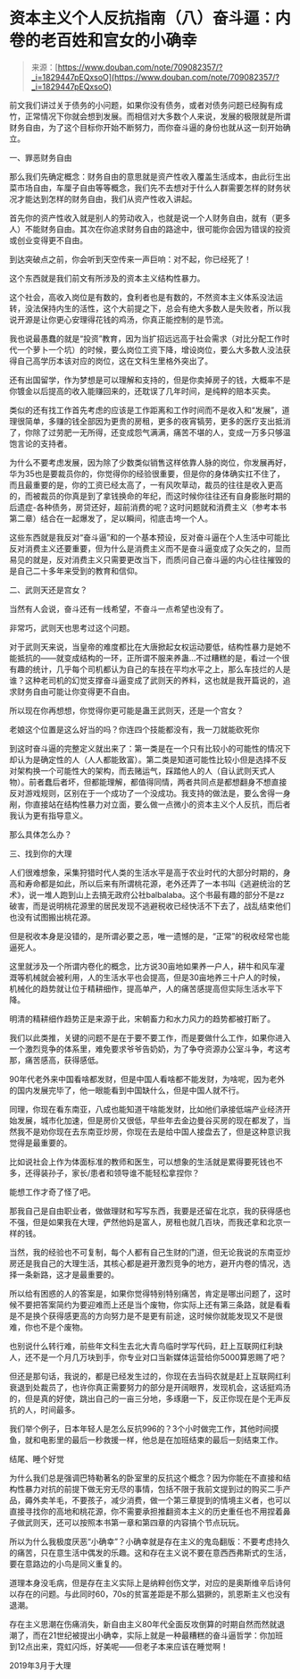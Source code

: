 <!--yml
category: 未分类
date: 2023-04-18 22:50:55
-->

# 资本主义个人反抗指南（八）奋斗逼：内卷的老百姓和宫女的小确幸

> 来源：[https://www.douban.com/note/709082357/?_i=1829447pEQxsoO](https://www.douban.com/note/709082357/?_i=1829447pEQxsoO)

前文我们讲过关于债务的小问题，如果你没有债务，或者对债务问题已经胸有成竹，正常情况下你就会想到发展。而相信对大多数个人来说，发展的极限就是所谓财务自由，为了这个目标你开始不断努力，而你奋斗逼的身份也就从这一刻开始确立。

一、罪恶财务自由

那么我们先确定概念：财务自由的意思就是资产性收入覆盖生活成本，由此衍生出菜市场自由，车厘子自由等等概念，我们先不去想对于什么人群需要怎样的财务状况才能达到怎样的财务自由，我们从资产性收入讲起。

首先你的资产性收入就是别人的劳动收入，也就是说一个人财务自由，就有（更多人）不能财务自由。其次在你追求财务自由的路途中，很可能你会因为错误的投资或创业变得更不自由。

到达突破点之前，你会听到天空传来一声巨响：对不起，你已经死了！

这个东西就是我们前文有所涉及的资本主义结构性暴力。

这个社会，高收入岗位是有数的，食利者也是有数的，不然资本主义体系没法运转，没法保持内生的活性，这个大前提之下，总会有绝大多数人是失败者，所以我说开源是让你更心安理得花钱的鸡汤，你真正能控制的是节流。

我也说最愚蠢的就是“投资”教育，因为当扩招远远高于社会需求（对比分配工作时代一个萝卜一个坑）的时候，要么岗位工资下降，增设岗位，要么大多数人没法获得自己高学历本该对应的岗位，这在文科生里格外突出了。

还有出国留学，作为梦想是可以理解和支持的，但是你卖掉房子的钱，大概率不是你镀金以后提高的收入能赚回来的，还耽误了几年时间，是纯粹的赔本买卖。

类似的还有找工作首先考虑的应该是工作距离和工作时间而不是收入和“发展”，道理很简单，多赚的钱全部因为更贵的房租，更多的夜宵犒劳，更多的医疗支出抵消了，你除了过劳肥一无所得，还变成怨气满满，痛苦不堪的人，变成一万多只够温饱言论的支持者。

为什么不要考虑发展，因为除了少数类似销售这样依靠人脉的岗位，你发展再好，华为35也是要裁员你的，你觉得你的经验很重要，但是你的身体确实扛不住了，而且最重要的是，你的工资已经太高了，一有风吹草动，裁员的往往是收入更高的，而被裁员的你真是到了拿钱换命的年纪，而这时候你往往还有自身膨胀时期的后遗症-各种债务，房贷还好，超前消费的呢？这时问题就和消费主义（参考本书第二章）结合在一起爆发了，足以瞬间，彻底击垮一个人。

这些东西就是我反对“奋斗逼”和的一个基本预设，反对奋斗逼在个人生活中可能比反对消费主义还要重要，但为什么是消费主义而不是奋斗逼变成了众矢之的，显而易见的就是，反对消费主义只需要更改当下，而质问自己奋斗逼的内心往往摧毁的是自己二十多年来受到的教育和信仰。

二、武则天还是宫女？

当然有人会说，奋斗还有一线希望，不奋斗一点希望也没有了。

非常巧，武则天也思考过这个问题。

对于武则天来说，当皇帝的难度都比在大唐掀起女权运动要低，结构性暴力是她不能抵抗的——就变成结构的一环，正所谓不服来养蛊…不过糟糕的是，看过一个很有趣的统计，几乎每个司机都认为自己的车技在平均水平之上，那么车技烂的人是谁？这种老司机的幻觉支撑奋斗逼变成了武则天的养料，这也就是我开篇说的，追求财务自由可能让你变得更不自由。

所以现在你再想想，你觉得你更可能是蛊王武则天，还是一个宫女？

老娘这个位置是这么好当的吗？你连四个技能都没有，我一刀就能砍死你

到这时奋斗逼的完整定义就出来了：第一类是在一个只有比较小的可能性的情况下却认为是确定性的人（人人都能致富）。第二类是知道可能性比较小但是选择不反对架构换一个可能性大的架构，而去赌运气，踩踏他人的人（自认武则天式人物）。前者蠢后者坏，但都能理解，都值得同情，两者共同点是都想翻身不想直接反对游戏规则，区别在于一个成功了一个没成功。我支持的做法是，要么舍得一身剐，你直接站在结构性暴力对立面，要么做一点微小的资本主义个人反抗，而后者我认为更有指导意义。

那么具体怎么办？

三、找到你的大理

人们很难想象，采集狩猎时代人类的生活水平是高于农业时代的大部分时期的，身高和寿命都是如此，所以后来有所谓桃花源，老外还弄了一本书叫《逃避统治的艺术》，说一堆人跑到山上去搞无政府公社balbalaba。这个书最有趣的部分不是zz破害，而是说明桃花源里的居民发现不逃避税收已经快活不下去了，战乱结束他们也没有试图搬出桃花源。

但是税收本身是没错的，是所谓必要之恶，唯一遗憾的是，“正常”的税收经常也能逼死人。

这里就涉及一个所谓内卷化的概念，比方说30亩地如果养一户人，耕牛和风车灌溉等机械就会被利用，人的生活水平也会提高，但是30亩地养三十户人的时候，机械化的趋势就让位于精耕细作，提高单产，人的痛苦感提高但实际生活水平下降。

明清的精耕细作趋势正是来源于此，宋朝畜力和水力风力的趋势都被打断了。

我们以此类推，关键的问题不是在于要不要工作，而是要做什么工作，如果你进入一个激烈竞争的体系里，难免要求爷爷告奶奶，为了争夺资源办公室斗争，考这考那，痛苦感高，获得感低。

90年代老外来中国看啥都发财，但是中国人看啥都不能发财，为啥呢，因为老外的国内发展完毕了，他一眼能看到中国缺什么，但是中国人就不行。

同理，你现在看东南亚，八成也能知道干啥能发财，比如他们承接低端产业经济开始发展，城市化加速，但是房价又很低，早些年去金边曼谷买房的现在都发了，当然我不是劝你现在去东南亚炒房，你现在去是给中国人接盘去了，但是这种意识我觉得是最重要的。

比如说社会上作为体面标准的教师和医生，可以想象的生活就是累得要死钱也不多，还得装孙子，家长/患者和领导谁不能轻松拿捏你？

能想工作才奇了怪了吧。

那我自己是自由职业者，做做理财和写写东西，我要是还留在北京，我的获得感也不强，但是如果我在大理，俨然他妈是富人，房租也就几百块，而我还拿和北京一样的钱。

当然，我的经验也不可复制，每个人都有自己生财的门道，但无论我说的东南亚炒房还是我自己的大理生活，其核心都是避开激烈竞争的地方，避开内卷的情况，选择一条新路，这才是最重要的。

所以给有困惑的人的答案是，如果你觉得特别特别痛苦，肯定是哪出问题了，这时候不要把答案简约为要迎难而上还是当个废物，你实际上还有第三条路，就是看看是不是换个获得感更高的方向努力是不是更有前途，这时候你就能发现又不是很难，你也不是个废物。

也别说什么转行难，前些年文科生去北大青鸟临时学写代码，赶上互联网红利缺人，还不是一个月几万块到手，你专业对口当新媒体运营给你5000算恩赐了吧？

但还是那句话，我说的，都是已经发生过的，你现在去当码农就是赶上互联网红利衰退到处裁员了，也许你真正需要努力的部分是开阔眼界，发现机会，这话挺鸡汤的，但是真的好使，跳出自己的一亩三分地，多琢磨一下，反正你现在是个无声反抗的人，时间最多。

我们举个例子，日本年轻人是怎么反抗996的？3个小时做完工作，其他时间摸鱼，就和电影里的最后一秒救援一样，他总是在加班结束的最后一刻结束工作。

结尾、睡个好觉

为什么我们总是强调巴特勒著名的卧室里的反抗这个概念？因为你能在不直接和结构性暴力对抗的前提下做无穷无尽的事情，包括不限于我前文提到过的购买二手产品，薅外卖羊毛，不要孩子，减少消费，做一个第三章提到的情境主义者，也可以直接寻找你的高地和桃花源，你不需要承担推翻资本主义的历史重任也不用捏着鼻子做武则天，还可以按照本书第一章和第四章的内容搞个节点玩玩。

所以为什么我极度厌恶“小确幸”？小确幸就是存在主义的鬼岛翻版：不要考虑持久的痛苦，只在意生活中偶发的乐趣。这和存在主义说不要在意西西弗斯式的生活，要在意路边的小鸟是同义重复的。

道理本身没毛病，但是存在主义实际上是纳粹创伤文学，对应的是奥斯维辛后诗何以存在的问题。与此同时60，70s的贫富差距是不那么猖獗的，凯恩斯主义也没有退潮。

存在主义思潮在伤痛消失，新自由主义80年代全面反攻倒算的时期自然而然就退潮了，而在21世纪被提出小确幸，实际上就是一种最糟糕的奋斗逼哲学：你加班到12点出来，霓虹闪烁，好美呢——但老子本来应该在睡觉啊！

2019年3月于大理